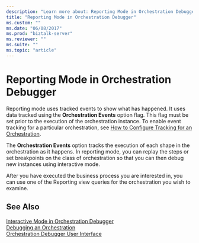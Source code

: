 ```yaml
---
description: "Learn more about: Reporting Mode in Orchestration Debugger"
title: "Reporting Mode in Orchestration Debugger"
ms.custom: ""
ms.date: "06/08/2017"
ms.prod: "biztalk-server"
ms.reviewer: ""
ms.suite: ""
ms.topic: "article"
---
```

# Reporting Mode in Orchestration Debugger
Reporting mode uses tracked events to show what has happened. It uses data tracked using the **Orchestration Events** option flag. This flag must be set prior to the execution of the orchestration instance. To enable event tracking for a particular orchestration, see [How to Configure Tracking for an Orchestration](../core/how-to-configure-tracking-for-an-orchestration.md).  
  
 The **Orchestration Events** option tracks the execution of each shape in the orchestration as it happens. In reporting mode, you can replay the steps or set breakpoints on the class of orchestration so that you can then debug new instances using interactive mode.  
  
 After you have executed the business process you are interested in, you can use one of the Reporting view queries for the orchestration you wish to examine.  
  
## See Also  
 [Interactive Mode in Orchestration Debugger](../core/interactive-mode-in-orchestration-debugger.md)   
 [Debugging an Orchestration](../core/debugging-an-orchestration.md)   
 [Orchestration Debugger User Interface](../core/orchestration-debugger-user-interface.md)
